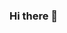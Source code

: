 ### Hi there 👋

<!--
**ishaq12968/ishaq12968** is a ✨ _special_ ✨ repository because its `README.md` (this file) appears on your GitHub profile.







-->
